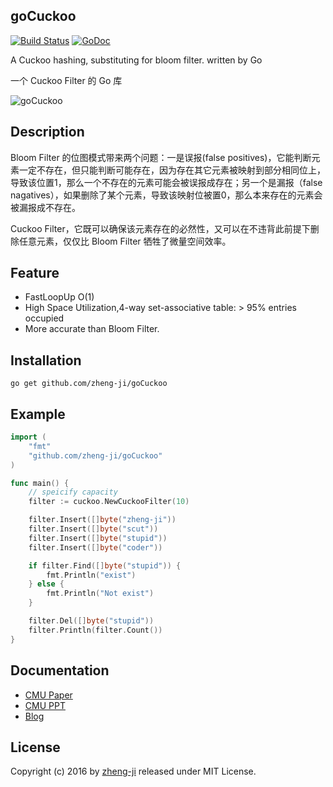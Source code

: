 ## goCuckoo

[![Build Status](https://travis-ci.org/zheng-ji/goCuckoo.svg)](https://travis-ci.org/zheng-ji/goCuckoo)
[![GoDoc](https://godoc.org/github.com/zheng-ji/goCuckoo?status.svg)](https://godoc.org/github.com/zheng-ji/goCuckoo)

A Cuckoo hashing, substituting for bloom filter. written by Go

一个 Cuckoo Filter 的 Go 库

![goCuckoo](https://cloud.githubusercontent.com/assets/1414745/17084380/8c3a4896-51ee-11e6-869e-b087226cc5ce.jpg)

Description
-----------

Bloom Filter 的位图模式带来两个问题：一是误报(false positives)，它能判断元素一定不存在，但只能判断可能存在，因为存在其它元素被映射到部分相同位上，导致该位置1，那么一个不存在的元素可能会被误报成存在；另一个是漏报（false nagatives），如果删除了某个元素，导致该映射位被置0，那么本来存在的元素会被漏报成不存在。 

Cuckoo Filter，它既可以确保该元素存在的必然性，又可以在不违背此前提下删除任意元素，仅仅比 Bloom Filter 牺牲了微量空间效率。

Feature
--------

* FastLoopUp O(1)
* High Space Utilization,4-way set-associative table: > 95% entries occupied
* More accurate than Bloom Filter.

Installation
-------------

```
go get github.com/zheng-ji/goCuckoo
```

Example
-------

```go
import (
	"fmt"
	"github.com/zheng-ji/goCuckoo"
)

func main() {
    // speicify capacity 
	filter := cuckoo.NewCuckooFilter(10)

	filter.Insert([]byte("zheng-ji"))
	filter.Insert([]byte("scut"))
	filter.Insert([]byte("stupid"))
	filter.Insert([]byte("coder"))

	if filter.Find([]byte("stupid")) {
		fmt.Println("exist")
	} else {
		fmt.Println("Not exist")
	}

	filter.Del([]byte("stupid"))
	filter.Println(filter.Count())
}
```

Documentation
-------------

- [CMU Paper](http://www.cs.cmu.edu/~binfan/papers/conext14_cuckoofilter.pdf)
- [CMU PPT](http://www.cs.cmu.edu/~binfan/papers/conext14_cuckoofilter.pptx)
- [Blog](http://coolshell.cn/articles/17225.html)

License
-------

Copyright (c) 2016 by [zheng-ji](http://zheng-ji.info) released under MIT License.

